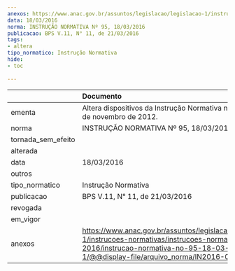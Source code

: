 ```yaml
---
anexos: https://www.anac.gov.br/assuntos/legislacao/legislacao-1/instrucoes-normativas/instrucoes-normativas-2016/instrucao-normativa-no-95-18-03-2016-1/@@display-file/arquivo_norma/IN2016-0095.pdf
data: 18/03/2016
norma: INSTRUÇÃO NORMATIVA Nº 95, 18/03/2016
publicacao: BPS V.11, N° 11, de 21/03/2016
tags:
- altera
tipo_normatico: Instrução Normativa
hide: 
- toc 
 
---
```


|                    | Documento                                                                                                                                                                                     |
|:-------------------|:----------------------------------------------------------------------------------------------------------------------------------------------------------------------------------------------|
| ementa             | Altera dispositivos da Instrução Normativa nº 66, de 13 de novembro de 2012.                                                                                                                  |
| norma              | INSTRUÇÃO NORMATIVA Nº 95, 18/03/2016                                                                                                                                                         |
| tornada_sem_efeito |                                                                                                                                                                                               |
| alterada           |                                                                                                                                                                                               |
| data               | 18/03/2016                                                                                                                                                                                    |
| outros             |                                                                                                                                                                                               |
| tipo_normatico     | Instrução Normativa                                                                                                                                                                           |
| publicacao         | BPS V.11, N° 11, de 21/03/2016                                                                                                                                                                |
| revogada           |                                                                                                                                                                                               |
| em_vigor           |                                                                                                                                                                                               |
| anexos             | https://www.anac.gov.br/assuntos/legislacao/legislacao-1/instrucoes-normativas/instrucoes-normativas-2016/instrucao-normativa-no-95-18-03-2016-1/@@display-file/arquivo_norma/IN2016-0095.pdf |